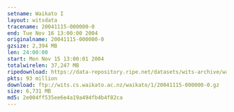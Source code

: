 ```yaml
---
setname: Waikato I
layout: witsdata
tracename: 20041115-000000-0
end: Tue Nov 16 13:00:00 2004
originalname: 20041115-000000-0
gzsize: 2,394 MB
len: 24:00:00
start: Mon Nov 15 13:00:01 2004
totalwirelen: 37,247 MB
ripedownload: https://data-repository.ripe.net/datasets/wits-archive/waikato/1/20041115-000000-0.gz
pkts: 93 million
download: ftp://wits.cs.waikato.ac.nz/waikato/1/20041115-000000-0.gz
size: 6,731 MB
md5: 2e004ff535ee6e4a19a494fb4b4f82ca
---
```


